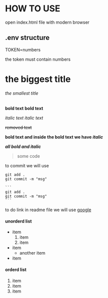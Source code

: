 # HOW TO USE

open index.html file with modern browser

## .env structure

TOKEN=numbers

the token must contain numbers

# the biggest title

###### the smallest title

**bold text**
**bold text**

_italic text_
_italic text_

~~removed text~~

**bold text and inside the bold text we have _italic_**

**_all bold and italic_**

> some code

to commit we will use

```
git add .
git commit -m "msg"
```

````
```
git add .
git commit -m "msg"
```
````

to do link in readme file we will use [google](https://www.google.com/)

#### unorderd list

- item
  1. item
  2. item
- item
  - another item
- item

#### orderd list

1. item
2. item
3. item
